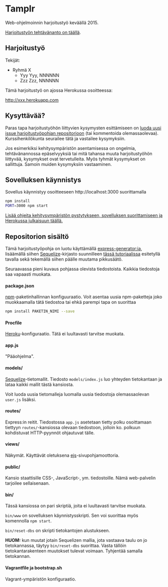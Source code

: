 # Tamplr

Web-ohjelmoinnin harjoitustyö keväällä 2015.

[Harjoitustyön tehtävänanto on täällä](http://www.cs.tut.fi/~seitti/2015/harjoitustyot/tamplr.html).


## Harjoitustyö

Tekijät:

* Ryhmä X
    * Yyy Yyy, NNNNNN
    * Zzz Zzz, NNNNNN


Tämä harjoitustyö on ajossa Herokussa osoitteessa:

http://xxx.herokuapp.com


## Kysyttävää?

Paras tapa harjoitustyöhön liittyvien kysymysten esittämiseen on
[luoda uusi issue harjoitustyöpohjan repositorioon](https://gitlab.rd.tut.fi/tie-23500_2014-2015/template_project/issues)
(tai kommentoida olemassaolevaa).
Kurssihenkilökunta seurailee tätä ja vastailee kysymyksiin.


Jos esimerkiksi kehitysympäristön asentamisessa on ongelmia, tehtävänannossa epäselvyyksiä tai mitä tahansa muuta harjoitustyöhön liittyvää, kysymykset ovat tervetulleita.
Myös tyhmät kysymykset on sallittuja.
Samoin muiden kysymyksiin vastaaminen.


## Sovelluksen käynnistys

Sovellus käynnistyy osoitteeseen http://localhost:3000 suorittamalla

```sh
npm install
PORT=3000 npm start
```

[Lisää ohjeita kehitysympäristön pystytykseen, sovelluksen suorittamiseen ja Herokussa julkaisuun täällä.](http://www.cs.tut.fi/~seitti/2015/harjoitustyot/pystytys.html)


## Repositorion sisältö

Tämä harjoitustyöpohja on luotu käyttämällä
[express-generator:ia](http://expressjs.com/starter/generator.html),
lisäämällä siihen [Sequelize](http://sequelizejs.com/)-kirjasto suunnilleen
[tässä tutoriaalissa](http://sequelizejs.com/articles/express) esitetyllä tavalla
sekä tekemällä siihen päälle muutama pikkusäätö.

Seuraavassa pieni kuvaus pohjassa olevista tiedostoista.
Kaikkia tiedostoja saa vapaasti muokata.

#### package.json
[npm](https://www.npmjs.com/)-paketinhallinnan konfiguuraatio.
Voit asentaa uusia npm-paketteja joko muokkaamalla tätä tiedostoa tai ehkä parempi tapa on suorittaa

```sh
npm install PAKETIN_NIMI --save
```

#### Procfile
[Heroku](https://www.heroku.com/)-konfiguraatio.
Tätä ei luultavasti tarvitse muokata.

#### app.js
"Pääohjelma".

#### models/
[Sequelize](http://sequelizejs.com/)-tietomallit.
Tiedosto `models/index.js` luo yhteyden tietokantaan
ja lataa kaikki mallit tästä kansiosta.

Voit luoda uusia tietomalleja luomalla uusia tiedostoja
olemassaolevan `user.js` lisäksi.

#### routes/
Express:in reitit.
Tiedostossa `app.js` asetetaan tietty polku osoittamaan tiettyyn `routes/`-kansiossa olevaan tiedostoon, jolloin
ko. polkuun kohdistuvat HTTP-pyynnöt ohjautuvat tälle.

#### views/
Näkymät. Käyttävät oletuksena
[ejs](http://www.embeddedjs.com/)-sivupohjamoottoria.

#### public/
Kansio staattisille CSS-, JavaScript-, ym. tiedostoille.
Nämä web-palvelin tarjoilee sellaisenaan.

#### bin/
Tässä kansiossa on pari skriptiä, joita ei luultavasti tarvitse muokata.

`bin/www` on sovelluksen käynnistysskripti.
Sen voi suorittaa myös komennolla `npm start`.

`bin/reset-dbs` on skripti tietokantojen alustukseen.

**HUOM:** kun muutat jotain Sequelizen mallia,
jota vastaava taulu on jo tietokannassa, täytyy `bin/reset-dbs` suorittaa.
Vasta tällöin tietokantarakenteen muutokset tulevat voimaan.
Tyhjentää samalla tietokannan.

#### Vagrantfile ja bootstrap.sh
Vagrant-ympäristön konfiguraatio.



